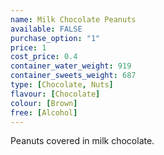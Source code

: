 ```yaml
---
name: Milk Chocolate Peanuts
available: FALSE
purchase_option: "1"
price: 1
cost_price: 0.4
container_water_weight: 919
container_sweets_weight: 687
type: [Chocolate, Nuts]
flavour: [Chocolate]
colour: [Brown]
free: [Alcohol]
---
```

Peanuts covered in milk chocolate.